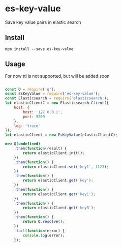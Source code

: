 # es-key-value
Save key value pairs in elastic search

## Install

```
npm install --save es-key-value
```

## Usage

For now ttl is not supported, but will be added soon

```js

const Q = require('q');
const EsKeyValue = require('es-key-value');
const Elasticsearch = require('elasticsearch');
let elasticClientC = new Elasticsearch.Client({
    host: {
        host: '127.0.0.1',
        port: 9200
    },
    log: 'trace'
});
let elasticClient = new EsKeyValue(elasticClientC);

new Q(undefined)
    .then(function(result) {
        return elasticClient.init();
    })
    .then(function() {
        return elasticClient.set('key1', 1123);
    })
    .then(function() {
        return elasticClient.get('key');
    })
    .then(function() {
        return elasticClient.get('key1');
    })
    .then(function() {
        return elasticClient.get('key3');
    })
    .then(function() {
        return Q.resolve();
    })
    .fail(function(error) {
        console.log(error);
    });
```